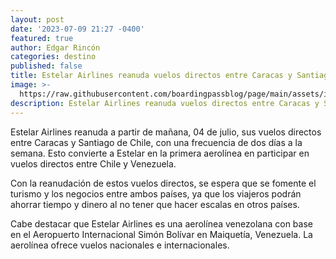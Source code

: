 ```yaml
---
layout: post
date: '2023-07-09 21:27 -0400'
featured: true
author: Edgar Rincón
categories: destino
published: false
title: Estelar Airlines reanuda vuelos directos entre Caracas y Santiago de Chile
image: >-
  https://raw.githubusercontent.com/boardingpassblog/page/main/assets/images/Estelar.jpg
description: Estelar Airlines reanuda vuelos directos entre Caracas y Santiago de Chile
---
```

Estelar Airlines reanuda a partir de mañana, 04 de julio, sus vuelos directos entre Caracas y Santiago de Chile, con una frecuencia de dos días a la semana. Esto convierte a Estelar en la primera aerolínea en participar en vuelos directos entre Chile y Venezuela.

Con la reanudación de estos vuelos directos, se espera que se fomente el turismo y los negocios entre ambos países, ya que los viajeros podrán ahorrar tiempo y dinero al no tener que hacer escalas en otros países.

Cabe destacar que Estelar Airlines es una aerolínea venezolana con base en el Aeropuerto Internacional Simón Bolívar en Maiquetía, Venezuela. La aerolínea ofrece vuelos nacionales e internacionales.
